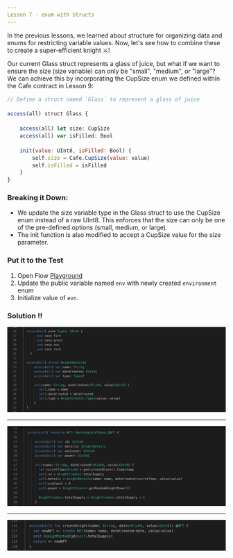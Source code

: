 ```yaml
---
Lesson 7 - enum with Structs
---
```


In the previous lessons, we learned about structure for organizing data and enums for restricting variable values. Now, let's see how to combine these to create a super-efficient knight ️⚔️!

Our current Glass struct represents a glass of juice, but what if we want to ensure the size (size variable) can only be "small", "medium", or "large"? We can achieve this by incorporating the CupSize enum we defined within the Cafe contract in Lesson 9:

```jsx
// Define a struct named `Glass` to represent a glass of juice

access(all) struct Glass {

    access(all) let size: CupSize
    access(all) var isFilled: Bool

    init(value: UInt8, isFilled: Bool) {
        self.size = Cafe.CupSize(value: value)
        self.isFilled = isFilled
    }
}

```

### Breaking it Down:

- We update the size variable type in the Glass struct to use the CupSize enum instead of a raw UInt8. This enforces that the size can only be one of the pre-defined options (small, medium, or large).
- The init function is also modified to accept a CupSize value for the size parameter.

### Put it to the Test

1. Open Flow [Playground](https://play.flow.com/)
2. Update the public variable named `env` with newly created `environment` enum
3. Initialize value of `evn`.

### Solution !!

![Alt text](image-12.png)

---

![Alt text](image-13.png)

---

![Alt text](image-11.png)

